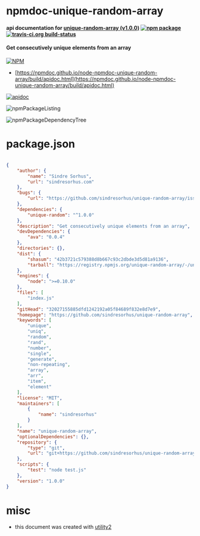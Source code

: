 # npmdoc-unique-random-array

#### api documentation for  [unique-random-array (v1.0.0)](https://github.com/sindresorhus/unique-random-array)  [![npm package](https://img.shields.io/npm/v/npmdoc-unique-random-array.svg?style=flat-square)](https://www.npmjs.org/package/npmdoc-unique-random-array) [![travis-ci.org build-status](https://api.travis-ci.org/npmdoc/node-npmdoc-unique-random-array.svg)](https://travis-ci.org/npmdoc/node-npmdoc-unique-random-array)

#### Get consecutively unique elements from an array

[![NPM](https://nodei.co/npm/unique-random-array.png?downloads=true&downloadRank=true&stars=true)](https://www.npmjs.com/package/unique-random-array)

- [https://npmdoc.github.io/node-npmdoc-unique-random-array/build/apidoc.html](https://npmdoc.github.io/node-npmdoc-unique-random-array/build/apidoc.html)

[![apidoc](https://npmdoc.github.io/node-npmdoc-unique-random-array/build/screenCapture.buildCi.browser.%252Ftmp%252Fbuild%252Fapidoc.html.png)](https://npmdoc.github.io/node-npmdoc-unique-random-array/build/apidoc.html)

![npmPackageListing](https://npmdoc.github.io/node-npmdoc-unique-random-array/build/screenCapture.npmPackageListing.svg)

![npmPackageDependencyTree](https://npmdoc.github.io/node-npmdoc-unique-random-array/build/screenCapture.npmPackageDependencyTree.svg)



# package.json

```json

{
    "author": {
        "name": "Sindre Sorhus",
        "url": "sindresorhus.com"
    },
    "bugs": {
        "url": "https://github.com/sindresorhus/unique-random-array/issues"
    },
    "dependencies": {
        "unique-random": "^1.0.0"
    },
    "description": "Get consecutively unique elements from an array",
    "devDependencies": {
        "ava": "0.0.4"
    },
    "directories": {},
    "dist": {
        "shasum": "42b3721c579388d8b667c93c2dbde3d5d81a9136",
        "tarball": "https://registry.npmjs.org/unique-random-array/-/unique-random-array-1.0.0.tgz"
    },
    "engines": {
        "node": ">=0.10.0"
    },
    "files": [
        "index.js"
    ],
    "gitHead": "32027155885dfd1242192a05f84689f832e8d7e9",
    "homepage": "https://github.com/sindresorhus/unique-random-array",
    "keywords": [
        "unique",
        "uniq",
        "random",
        "rand",
        "number",
        "single",
        "generate",
        "non-repeating",
        "array",
        "arr",
        "item",
        "element"
    ],
    "license": "MIT",
    "maintainers": [
        {
            "name": "sindresorhus"
        }
    ],
    "name": "unique-random-array",
    "optionalDependencies": {},
    "repository": {
        "type": "git",
        "url": "git+https://github.com/sindresorhus/unique-random-array.git"
    },
    "scripts": {
        "test": "node test.js"
    },
    "version": "1.0.0"
}
```



# misc
- this document was created with [utility2](https://github.com/kaizhu256/node-utility2)
